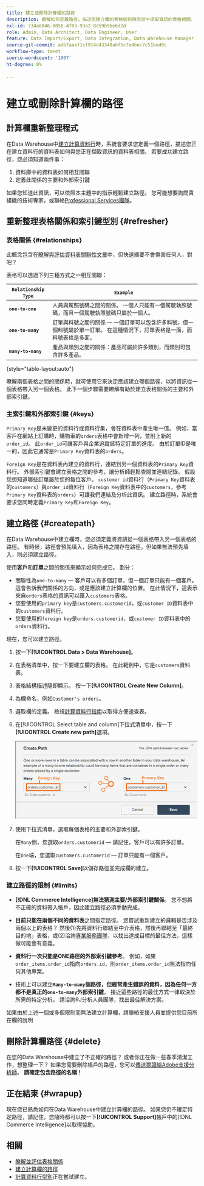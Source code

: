 ```yaml
---
title: 建立或刪除計算欄的路徑
description: 瞭解如何定義路徑，描述您建立欄的表格如何與您從中提取資訊的表格相關。
exl-id: 734a8046-8058-4f03-93a2-8d59b9be6d2d
role: Admin, Data Architect, Data Engineer, User
feature: Data Import/Export, Data Integration, Data Warehouse Manager
source-git-commit: adb7aaef1cf914d43348abf5c7e4bec7c51bed0c
workflow-type: tm+mt
source-wordcount: '1007'
ht-degree: 0%

---
```


# 建立或刪除計算欄的路徑

## 計算欄重新整理程式

在Data Warehouse中[建立計算資料行](../data-warehouse-mgr/creating-calculated-columns.md)時，系統會要求您定義一個路徑，描述您正在建立資料行的資料表如何與您正在擷取資訊的資料表相關。 若要成功建立路徑，您必須知道兩件事：

1. 資料庫中的資料表如何相互關聯
1. 定義此關係的主要和外部索引鍵

如果您知道此資訊，可以依照本主題中的指示輕鬆建立路徑。 您可能想要詢問貴組織的技術專家，或聯絡[Professional Services團隊](https://experienceleague.adobe.com/docs/commerce-knowledge-base/kb/troubleshooting/miscellaneous/mbi-service-policies.html)。

## 重新整理表格關係和索引鍵型別 {#refresher}

### 表格關係 {#relationships}

此概念包含在[瞭解與評估資料表關聯性文章](../../data-analyst/data-warehouse-mgr/table-relationships.md)中，但快速摘要不會傷害任何人，對吧？

表格可以透過下列三種方式之一相互關聯：

| **`Relationship Type`** | **`Example`** |
|-----|-----|
| **`one-to-one`** | 人員與駕照號碼之間的關係。 一個人只能有一個駕駛執照號碼，而且一個駕駛執照號碼只屬於一個人。 |
| **`one-to-many`** | 訂單與料號之間的關係 — 一個訂單可以包含許多料號，但一個料號屬於單一訂單。 在這種情況下，訂單表格是一面，而料號表格是多面。 |
| **`many-to-many`** | 產品與類別之間的關係：產品可屬於許多類別，而類別可包含許多產品。 |

{style="table-layout:auto"}

瞭解兩個表格之間的關係時，就可使用它來決定應該建立哪個路徑，以將資訊從一個表格帶入另一個表格。 此下一個步驟需要瞭解有助於建立表格關係的主要和外部索引鍵。

### 主索引鍵和外部索引鍵 {#keys}

`Primary Key`是未變更的資料行或資料行集，會在資料表中產生唯一值。 例如，當客戶在網站上訂購時，購物車的`orders`表格中會新增一列，並附上新的`order_id`。 此`order_id`可讓客戶與企業追蹤該特定訂單的進度。 由於訂單ID是唯一的，因此它通常是`Primary Key`資料表的`orders`。

`Foreign Key`是在資料表內建立的資料行，連結到另一個資料表的`Primary Key`資料行。 外部索引鍵會建立表格之間的參考，讓分析師輕鬆查閱並連結記錄。 假設您想知道哪些訂單屬於您的每位客戶。 `customer id`資料行（`Primary Key`資料表的`customers`）與`order_id`資料行（`Foreign Key`資料表中的`customers`，參考`Primary Key`資料表的`orders`）可讓我們連結及分析此資訊。 建立路徑時，系統會要求您同時定義`Primary Key`和`Foreign Key`。

## 建立路徑 {#createpath}

在Data Warehouse中建立欄時，您必須定義將資訊從一個表格帶入另一個表格的路徑。 有時候，路徑會預先填入，因為表格之間存在路徑，但如果無法預先填入，則必須建立路徑。

使用&#x200B;**客戶**&#x200B;和&#x200B;**訂單**&#x200B;之間的關係來顯示如何完成它。 劃分：

* 關聯性為`one-to-many` — 客戶可以有多個訂單，但一個訂單只能有一個客戶。 這會告訴我們關係的方向，或是應該建立計算欄的位置。 在此情況下，這表示來自`orders`表格的資訊可以匯入`customers`表格。
* 您要使用的`primary key`是`customers.customerid`，或`customer ID`資料表中的`customers`資料行。
* 您要使用的`foreign key`是`orders.customerid`，或`customer ID`資料表中的`orders`資料行。

現在，您可以建立路徑。

1. 按一下&#x200B;**[!UICONTROL Data > Data Warehouse]**。
1. 在表格清單中，按一下要建立欄的表格。 在此範例中，它是`customers`資料表。
1. 表格結構描述隨即顯示。 按一下&#x200B;**[!UICONTROL Create New Column]**。
1. 為欄命名，例如`Customer's orders`。
1. 選取欄的定義。 檢視[計算資料行指南](../data-warehouse-mgr/creating-calculated-columns.md)以取得方便速查表。
1. 在[!UICONTROL Select table and column]下拉式清單中，按一下&#x200B;**[!UICONTROL Create new path]**&#x200B;選項。

   ![建立計算資料行的路徑模式](../../assets/Creating_Paths_modal.png)

1. 使用下拉式清單，選取每個表格的主要和外部索引鍵。

   在`Many`側，您選取`orders.customerid` — 請記住，客戶可以有許多訂單。

   在`One`端，您選取`customers.customerid` — 訂單只能有一個客戶。

1. 按一下&#x200B;**[!UICONTROL Save]**&#x200B;以儲存路徑並完成欄的建立。

### 建立路徑的限制 {#limits}

* **[!DNL Commerce Intelligence]無法猜測主要/外部索引鍵關係**。 您不想將不正確的資料帶入帳戶，因此建立路徑必須手動完成。

* **目前只能在兩個不同的資料表**&#x200B;之間指定路徑。 您嘗試重新建立的邏輯是否涉及兩個以上的表格？ 然後(1)先將資料行聯結至中介表格，然後再聯結至「最終目的地」表格，或(2)洽詢[專業服務團隊](https://experienceleague.adobe.com/docs/commerce-knowledge-base/kb/troubleshooting/miscellaneous/mbi-service-policies.html)，以找出達成目標的最佳方法，這樣做可能會有意義。

* **資料行一次只能是ONE路徑的外部索引鍵參考**。 例如，如果`order_items.order_id`指向`orders.id`，則`order_items.order_id`無法指向任何其他專案。

* 技術上可以建立&#x200B;**`Many-to-many`個路徑，但經常產生錯誤的資料，因為任何一方都不是真正的`one-to-many`外部索引鍵**。 接近這些路徑的最佳方式一律取決於所需的特定分析。 請洽詢RJ分析人員團隊，找出最佳解決方案。

如果由於上述一個或多個限制而無法建立計算欄，請聯絡支援人員並提供您目前所在欄的說明

## 刪除計算欄路徑 {#delete}

在您的Data Warehouse中建立了不正確的路徑？ 或者你正在做一些春季清潔工作，想整理一下？ 如果您需要刪除帳戶的路徑，您可以[傳送票證給Adobe支援分析師](../../guide-overview.md#Submitting-a-Support-Ticket)。 **請確定包含路徑的名稱！**

## 正在結束 {#wrapup}

現在您已熟悉如何在Data Warehouse中建立計算欄的路徑。 如果您仍不確定特定路徑，請記住，您隨時都可以按一下&#x200B;**[!UICONTROL Support]**&#x200B;帳戶中的[!DNL Commerce Intelligence]以取得協助。

## 相關

* [瞭解並評估表格關係](../data-warehouse-mgr/table-relationships.md)
* [建立計算欄的路徑](../data-warehouse-mgr/create-paths-calc-columns.md)
* [計算資料行型別](../data-warehouse-mgr/calc-column-types.md)正在嘗試建立。
